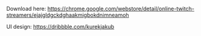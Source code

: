 Download here:
https://chrome.google.com/webstore/detail/online-twitch-streamers/ejajgldgckdghaakmigbokdnimneamoh

UI design: https://dribbble.com/kurekjakub
